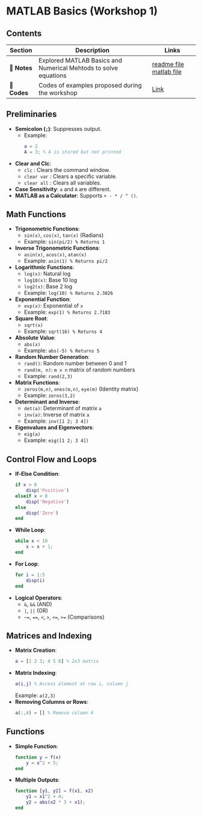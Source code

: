 # MATLAB Basics (Workshop 1)


## Contents
| Section | Description | Links |
|---------|------------|-------|
| 📂 **Notes** | Explored MATLAB Basics and Numerical Mehtods to solve equations | [readme file](./readme.md) [matlab file](./workshop1.m) |
| 📂 **Codes** | Codes of examples proposed during the workshop | [Link](./codes) |


## Preliminaries

- **Semicolon (`;`)**: Suppresses output.
  - Example:
    ```matlab
    a = 2
    A = 3; % A is stored but not printed
    ```
- **Clear and Clc**:
  - `clc` : Clears the command window.
  - `clear var` : Clears a specific variable.
  - `clear all` : Clears all variables.
- **Case Sensitivity**: `a` and `A` are different.
- **MATLAB as a Calculator**: Supports `+ - * / ^ ()`.

## Math Functions

- **Trigonometric Functions**:
  - `sin(x)`, `cos(x)`, `tan(x)` (Radians)
  - Example: `sin(pi/2) % Returns 1`
- **Inverse Trigonometric Functions**:
  - `asin(x)`, `acos(x)`, `atan(x)`
  - Example: `asin(1) % Returns pi/2`
- **Logarithmic Functions**:
  - `log(x)`: Natural log
  - `log10(x)`: Base 10 log
  - `log2(x)`: Base 2 log
  - Example: `log(10) % Returns 2.3026`
- **Exponential Function**:
  - `exp(x)`: Exponential of `x`
  - Example: `exp(1) % Returns 2.7183`
- **Square Root**:
  - `sqrt(x)`
  - Example: `sqrt(16) % Returns 4`
- **Absolute Value**:
  - `abs(x)`
  - Example: `abs(-5) % Returns 5`
- **Random Number Generation**:
  - `rand()`: Random number between 0 and 1
  - `rand(m, n)`: `m x n` matrix of random numbers
  - Example: `rand(2,3)`
- **Matrix Functions**:
  - `zeros(m,n)`, `ones(m,n)`, `eye(m)` (Identity matrix)
  - Example: `zeros(3,2)`
- **Determinant and Inverse**:
  - `det(a)`: Determinant of matrix `a`
  - `inv(a)`: Inverse of matrix `a`
  - Example: `inv([1 2; 3 4])`
- **Eigenvalues and Eigenvectors**:
  - `eig(a)`
  - Example: `eig([1 2; 3 4])`

## Control Flow and Loops

- **If-Else Condition**:
  ```matlab
  if x > 0
      disp('Positive')
  elseif x < 0
      disp('Negative')
  else
      disp('Zero')
  end
  ```
- **While Loop**:
  ```matlab
  while x < 10
      x = x + 1;
  end
  ```
- **For Loop**:
  ```matlab
  for i = 1:5
      disp(i)
  end
  ```
- **Logical Operators**:
  - `&`, `&&` (AND)
  - `|`, `||` (OR)
  - `~=`, `==`, `<`, `>`, `<=`, `>=` (Comparisons)

## Matrices and Indexing

- **Matrix Creation**:
  ```matlab
  a = [1 2 3; 4 5 6] % 2x3 matrix
  ```
- **Matrix Indexing**:
  ```matlab
  a(i,j) % Access element at row i, column j
  ```
  Example: `a(2,3)`
- **Removing Columns or Rows**:
  ```matlab
  a(:,4) = [] % Remove column 4
  ```

## Functions

- **Simple Function**:
  ```matlab
  function y = f(x)
      y = x^2 + 5;
  end
  ```
- **Multiple Outputs**:
  ```matlab
  function [y1, y2] = f(x1, x2)
      y1 = x1^2 + 4;
      y2 = abs(x2 * 3 + x1);
  end
  ```

